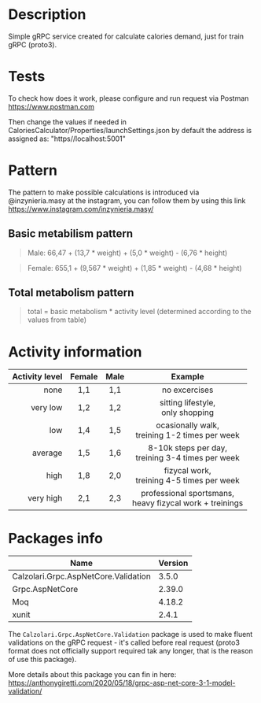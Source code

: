 # Description
Simple gRPC service created for calculate calories demand, just for train gRPC (proto3).

# Tests
To check how does it work, please configure and run request via Postman https://www.postman.com

Then change the values if needed in CaloriesCalculator/Properties/launchSettings.json by default the address is assigned as: "https//localhost:5001"

# Pattern
The pattern to make possible calculations is introduced via @inzynieria.masy at the instagram, you can follow them by using this link https://www.instagram.com/inzynieria.masy/

## Basic metabilism pattern
> Male: 66,47 + (13,7 * weight) + (5,0 * weight) - (6,76 * height)

> Female: 655,1 + (9,567 * weight) + (1,85 * weight) - (4,68 * height)

## Total metabolism pattern

> total = basic metabolism * activity level (determined according to the values from table)

# Activity information 
| Activity level | Female | Male | Example |
| ---: | :---: | :---: | :---: |
| none | 1,1 | 1,1 | no excercises |
| very low | 1,2 | 1,2 | sitting lifestyle,<br> only shopping </br> |
| low | 1,4 | 1,5 | ocasionally walk,<br> treining 1-2 times per week </br> |
| average | 1,5 | 1,6 | 8-10k steps per day,<br> treining 3-4 times per week </br> |
| high | 1,8 | 2,0 | fizycal work,<br> treining 4-5 times per week </br> |
| very high | 2,1 | 2,3 | professional sportsmans,<br> heavy fizycal work + treinings </br> |

# Packages info 

| Name  | Version  |
|---|---|
| Calzolari.Grpc.AspNetCore.Validation | 3.5.0 |
| Grpc.AspNetCore | 2.39.0 |
| Moq | 4.18.2 |
| xunit | 2.4.1 |

The `Calzolari.Grpc.AspNetCore.Validation` package is used to make fluent validations on the gRPC request - it's called before real request (proto3 format does not officially support required tak any longer, that is the reason of use this package).

More details about this package you can fin in here: https://anthonygiretti.com/2020/05/18/grpc-asp-net-core-3-1-model-validation/